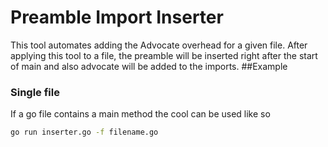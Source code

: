 # Preamble Import Inserter
This tool automates adding the Advocate overhead for a given file.
After applying this tool to a file, the preamble will be inserted right after the start of main and also advocate will be added to the imports.
##Example
### Single file
If a go file contains a main method the cool can be used like so
```sh
go run inserter.go -f filename.go
```
